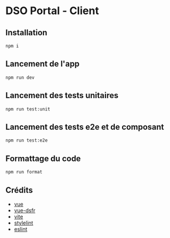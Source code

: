 # DSO Portal - Client

## Installation

`npm i`

## Lancement de l'app

`npm run dev`

## Lancement des tests unitaires

`npm run test:unit`

## Lancement des tests e2e et de composant

`npm run test:e2e`

## Formattage du code

`npm run format`

## Crédits

- [vue](https://github.com/vuejs/)
- [vue-dsfr](https://github.com/dnum-mi/vue-dsfr)
- [vite](https://github.com/vitejs/vite)
- [stylelint](https://github.com/stylelint/stylelint)
- [eslint](https://github.com/eslint/eslint)
